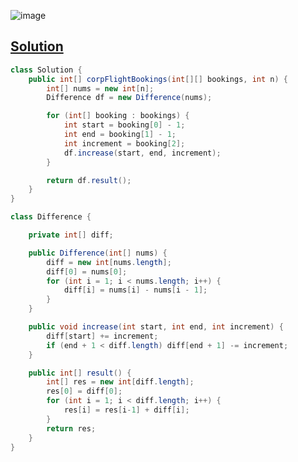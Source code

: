 ![image](https://github.com/kkkkevx/DSA2/assets/108632304/4aa544cb-c108-477d-b222-40ce1e46d44b)

## [Solution](https://leetcode.cn/problems/corporate-flight-bookings/description/)

```java
class Solution {
    public int[] corpFlightBookings(int[][] bookings, int n) {
        int[] nums = new int[n];
        Difference df = new Difference(nums);

        for (int[] booking : bookings) {
            int start = booking[0] - 1;
            int end = booking[1] - 1;
            int increment = booking[2];
            df.increase(start, end, increment);
        }

        return df.result();
    }
}

class Difference {

    private int[] diff;

    public Difference(int[] nums) {
        diff = new int[nums.length];
        diff[0] = nums[0];
        for (int i = 1; i < nums.length; i++) {
            diff[i] = nums[i] - nums[i - 1];   
        }
    }

    public void increase(int start, int end, int increment) {
        diff[start] += increment;
        if (end + 1 < diff.length) diff[end + 1] -= increment;
    }

    public int[] result() {
        int[] res = new int[diff.length];
        res[0] = diff[0];
        for (int i = 1; i < diff.length; i++) {
            res[i] = res[i-1] + diff[i];
        }
        return res; 
    }
}
```

